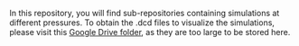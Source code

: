 In this repository, you will find sub-repositories containing simulations at different pressures. 
To obtain the .dcd files to visualize the simulations, please visit this [Google Drive folder](https://drive.google.com/drive/folders/1bz47Gzmtc3mAKznL-28Z8VHcK0uAhKyS?usp=sharing), as they are too large to be stored here.
